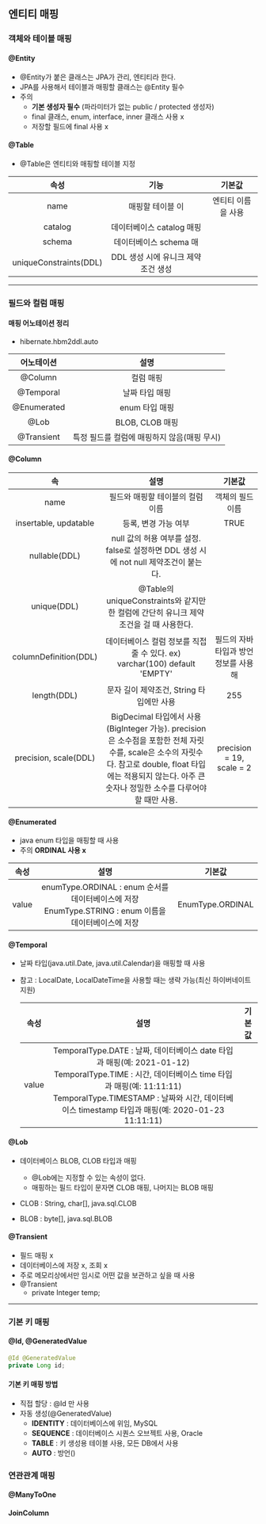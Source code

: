 ## 엔티티 매핑

### 객체와 테이블 매핑
#### @Entity
- @Entity가 붙은 클래스는 JPA가 관리, 엔티티라 한다.
- JPA를 사용해서 테이블과 매핑할 클래스는 @Entity 필수
- 주의
    - __기본 생성자 필수__ (파라미터가 없는 public / protected 생성자)
    - final 클래스, enum, interface, inner 클래스 사용 x
    - 저장할 필드에 final 사용 x

#### @Table
- @Table은 엔티티와 매핑할 테이블 지정

| 속성 | 기능 | 기본값 |
|:----------:|:----------:|:----------:|
| name | 매핑할 테이블 이 | 엔티티 이름을 사용 |
| catalog | 데이터베이스 catalog 매핑 |  |
| schema | 데이터베이스 schema 매 |  |
| uniqueConstraints(DDL) | DDL 생성 시에 유니크 제약 조건 생성 |  |

***

### 필드와 컬럼 매핑
#### 매핑 어노테이션 정리
- hibernate.hbm2ddl.auto

| 어노테이션 | 설명 |
|:----------:|:----------:|
| @Column | 컬럼 매핑 |
| @Temporal | 날짜 타입 매핑 |
| @Enumerated | enum 타입 매핑 |
| @Lob | BLOB, CLOB 매핑 |
| @Transient | 특정 필드를 컬럼에 매핑하지 않음(매핑 무시) |

#### @Column
| 속 | 설명 | 기본값 |
|:----------:|:----------:| :--------: |
| name | 필드와 매핑할 테이블의 컬럼 이름 | 객체의 필드 이름 |
| insertable, updatable| 등록, 변경 가능 여부 | TRUE |
| nullable(DDL) | null 값의 허용 여부를 설정. false로 설정하면 DDL 생성 시에 not null 제약조건이 붙는다. | |
| unique(DDL) | @Table의 uniqueConstraints와 같지만 한 컬럼에 간단히 유니크 제약조건을 걸 때 사용한다. | |
| columnDefinition(DDL) | 데이터베이스 컬럼 정보를 직접 줄 수 있다. ex) varchar(100) default 'EMPTY' | 필드의 자바 타입과 방언 정보를 사용해 |
| length(DDL) | 문자 길이 제약조건, String 타입에만 사용 | 255 |
| precision, scale(DDL) | BigDecimal 타입에서 사용(BigInteger 가능). precision은 소수점을 포함한 전체 자릿수를, scale은 소수의 자릿수다. 참고로 double, float 타입에는 적용되지 않는다. 아주 큰 숫자나 정밀한 소수를 다루어야 할 때만 사용. | precision = 19, scale = 2|

#### @Enumerated
- java enum 타입을 매핑할 때 사용
- 주의 __ORDINAL 사용 x__

| 속성 | 설명 | 기본값 |
| :-----: | :-----: | :-----: |
| value | enumType.ORDINAL : enum 순서를 데이터베이스에 저장 <br> EnumType.STRING : enum 이름을 데이터베이스에 저장 | EnumType.ORDINAL |

#### @Temporal
- 날짜 타입(java.util.Date, java.util.Calendar)을 매핑할 때 사용
- 참고 : LocalDate, LocalDateTime을 사용할 때는 생략 가능(최신 하이버네이트 지원)
  
  | 속성 | 설명 | 기본값 |
  | :-----: | :-----: | :-----: |
  | value | TemporalType.DATE : 날짜, 데이터베이스 date 타입과 매핑(예: 2021-01-12) <br> TemporalType.TIME : 시간, 데이터베이스 time 타입과 매핑(예: 11:11:11) <br> TemporalType.TIMESTAMP : 날짜와 시간, 데이터베이스 timestamp 타입과 매핑(예: 2020-01-23 11:11:11)  |

#### @Lob
- 데이터베이스 BLOB, CLOB 타입과 매핑
    - @Lob에는 지정할 수 있는 속성이 없다.
    - 매핑하는 필드 타입이 문자면 CLOB 매핑, 나머지는 BLOB 매핑
    
- CLOB : String, char[], java.sql.CLOB
- BLOB : byte[], java.sql.BLOB

#### @Transient
- 필드 매핑 x
- 데이터베이스에 저장 x, 조회 x
- 주로 메모리상에서만 임시로 어떤 값을 보관하고 싶을 때 사용
- @Transient
    - private Integer temp;
    
***

### 기본 키 매핑
#### @Id, @GeneratedValue
```java
@Id @GeneratedValue
private Long id;
```

#### 기본 키 매핑 방법
- 직접 할당 : @Id 만 사용
- 자동 생성(@GeneratedValue)
    - __IDENTITY__ : 데이터베이스에 위임, MySQL
    - __SEQUENCE__ : 데이터베이스 시퀀스 오브젝트 사용, Oracle
    - __TABLE__ : 키 생성용 테이블 사용, 모든 DB에서 사용
    - __AUTO__ : 방언()


### 연관관계 매핑
#### @ManyToOne
#### JoinColumn